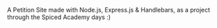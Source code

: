 A Petition Site made with Node.js, Express.js & Handlebars, as a project through the Spiced Academy days :)
